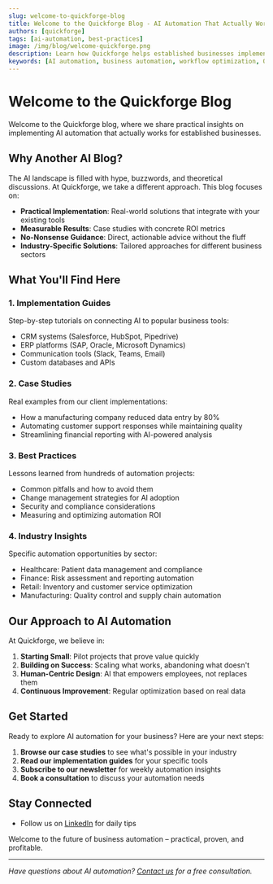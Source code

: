 ```yaml
---
slug: welcome-to-quickforge-blog
title: Welcome to the Quickforge Blog - AI Automation That Actually Works
authors: [quickforge]
tags: [ai-automation, best-practices]
image: /img/blog/welcome-quickforge.png
description: Learn how Quickforge helps established businesses implement practical AI automation solutions that connect to existing tools and deliver real ROI.
keywords: [AI automation, business automation, workflow optimization, Quickforge]
---
```


# Welcome to the Quickforge Blog

Welcome to the Quickforge blog, where we share practical insights on implementing AI automation that actually works for established businesses.

<!-- truncate -->

## Why Another AI Blog?

The AI landscape is filled with hype, buzzwords, and theoretical discussions. At Quickforge, we take a different approach. This blog focuses on:

- **Practical Implementation**: Real-world solutions that integrate with your existing tools
- **Measurable Results**: Case studies with concrete ROI metrics
- **No-Nonsense Guidance**: Direct, actionable advice without the fluff
- **Industry-Specific Solutions**: Tailored approaches for different business sectors

## What You'll Find Here

### 1. Implementation Guides

Step-by-step tutorials on connecting AI to popular business tools:

- CRM systems (Salesforce, HubSpot, Pipedrive)
- ERP platforms (SAP, Oracle, Microsoft Dynamics)
- Communication tools (Slack, Teams, Email)
- Custom databases and APIs

### 2. Case Studies

Real examples from our client implementations:

- How a manufacturing company reduced data entry by 80%
- Automating customer support responses while maintaining quality
- Streamlining financial reporting with AI-powered analysis

### 3. Best Practices

Lessons learned from hundreds of automation projects:

- Common pitfalls and how to avoid them
- Change management strategies for AI adoption
- Security and compliance considerations
- Measuring and optimizing automation ROI

### 4. Industry Insights

Specific automation opportunities by sector:

- Healthcare: Patient data management and compliance
- Finance: Risk assessment and reporting automation
- Retail: Inventory and customer service optimization
- Manufacturing: Quality control and supply chain automation

## Our Approach to AI Automation

At Quickforge, we believe in:

1. **Starting Small**: Pilot projects that prove value quickly
2. **Building on Success**: Scaling what works, abandoning what doesn't
3. **Human-Centric Design**: AI that empowers employees, not replaces them
4. **Continuous Improvement**: Regular optimization based on real data

## Get Started

Ready to explore AI automation for your business? Here are your next steps:

1. **Browse our case studies** to see what's possible in your industry
2. **Read our implementation guides** for your specific tools
3. **Subscribe to our newsletter** for weekly automation insights
4. **Book a consultation** to discuss your automation needs

## Stay Connected

- Follow us on [LinkedIn](https://linkedin.com/company/quickforge) for daily tips

Welcome to the future of business automation – practical, proven, and profitable.

---

_Have questions about AI automation? [Contact us](https://quickforge.ai/contact) for a free consultation._

